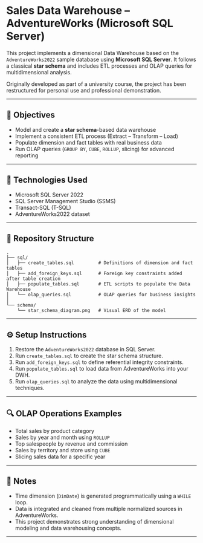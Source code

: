 
# Sales Data Warehouse – AdventureWorks (Microsoft SQL Server)

This project implements a dimensional Data Warehouse based on the `AdventureWorks2022` sample database using **Microsoft SQL Server**. It follows a classical **star schema** and includes ETL processes and OLAP queries for multidimensional analysis.

Originally developed as part of a university course, the project has been restructured for personal use and professional demonstration.

---

## 🎯 Objectives

- Model and create a **star schema**-based data warehouse
- Implement a consistent ETL process (Extract – Transform – Load)
- Populate dimension and fact tables with real business data
- Run OLAP queries (`GROUP BY`, `CUBE`, `ROLLUP`, slicing) for advanced reporting

---

## 🧰 Technologies Used

- Microsoft SQL Server 2022
- SQL Server Management Studio (SSMS)
- Transact-SQL (T-SQL)
- AdventureWorks2022 dataset

---

## 📁 Repository Structure

```
.
├── sql/
│   ├── create_tables.sql         # Definitions of dimension and fact tables
│   ├── add_foreign_keys.sql      # Foreign key constraints added after table creation
│   ├── populate_tables.sql       # ETL scripts to populate the Data Warehouse
│   └── olap_queries.sql          # OLAP queries for business insights
│
└── schema/
    └── star_schema_diagram.png   # Visual ERD of the model

```

---

## ⚙️ Setup Instructions

1. Restore the `AdventureWorks2022` database in SQL Server.
2. Run `create_tables.sql` to create the star schema structure.
3. Run `add_foreign_keys.sql` to define referential integrity constraints.
4. Run `populate_tables.sql` to load data from AdventureWorks into your DWH.
5. Run `olap_queries.sql` to analyze the data using multidimensional techniques.

---

## 🔍 OLAP Operations Examples

- Total sales by product category
- Sales by year and month using `ROLLUP`
- Top salespeople by revenue and commission
- Sales by territory and store using `CUBE`
- Slicing sales data for a specific year

---

## 📎 Notes

- Time dimension (`DimDate`) is generated programmatically using a `WHILE` loop.
- Data is integrated and cleaned from multiple normalized sources in AdventureWorks.
- This project demonstrates strong understanding of dimensional modeling and data warehousing concepts.

---
